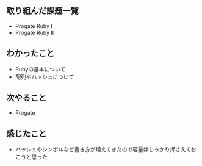 ## 取り組んだ課題一覧
- Progate Ruby Ⅰ
- Progate Ruby Ⅱ

## わかったこと
- Rubyの基本について
- 配列やハッシュについて

## 次やること
- Progate

## 感じたこと
- ハッシュやシンボルなど書き方が増えてきたので容量はしっかり押さえておこうと思った
  
